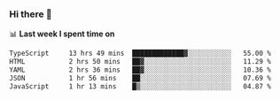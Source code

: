 ### Hi there 👋

<!--
**DBvc/DBvc** is a ✨ _special_ ✨ repository because its `README.md` (this file) appears on your GitHub profile.

Here are some ideas to get you started:

- 🔭 I’m currently working on ...
- 🌱 I’m currently learning ...
- 👯 I’m looking to collaborate on ...
- 🤔 I’m looking for help with ...
- 💬 Ask me about ...
- 📫 How to reach me: ...
- 😄 Pronouns: ...
- ⚡ Fun fact: ...
-->

📊 **Last week I spent time on**
<!--START_SECTION:waka-->

```txt
TypeScript     13 hrs 49 mins  █████████████▓░░░░░░░░░░░   55.00 %
HTML           2 hrs 50 mins   ██▓░░░░░░░░░░░░░░░░░░░░░░   11.29 %
YAML           2 hrs 36 mins   ██▓░░░░░░░░░░░░░░░░░░░░░░   10.36 %
JSON           1 hr 56 mins    ██░░░░░░░░░░░░░░░░░░░░░░░   07.69 %
JavaScript     1 hr 13 mins    █▒░░░░░░░░░░░░░░░░░░░░░░░   04.87 %
```

<!--END_SECTION:waka-->
